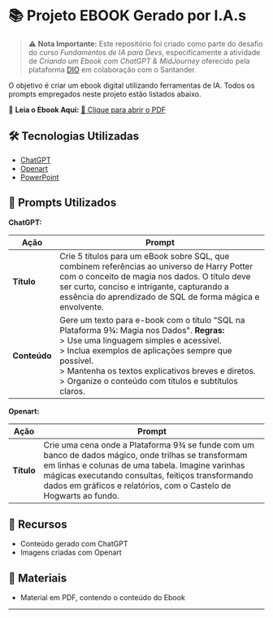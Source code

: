 # 📚 Projeto EBOOK Gerado por I.A.s

> ⚠️ **Nota Importante:** Este repositório foi criado como parte do desafio do curso *Fundamentos de IA para Devs*, especificamente a atividade de *Criando um Ebook com ChatGPT & MidJourney* oferecido pela plataforma [DIO](https://dio.me) em colaboração com o Santander.

O objetivo é criar um ebook digital utilizando ferramentas de IA. Todos os prompts empregados neste projeto estão listados abaixo.

🔗 **Leia o Ebook Aqui:** [📕 Clique para abrir o PDF](https://github.com/rwbe/Ebook-GPT-Journey/blob/main/A%20C%C3%A2mara%20SQL%20-%20Segredos%20de%20Dados.pdf)

## 🛠️ Tecnologias Utilizadas

- [ChatGPT](https://chat.openai.com/)
- [Openart](https://openart.ai/create)
- [PowerPoint](https://www.microsoft.com/en/microsoft-365/powerpoint)

## 💬 Prompts Utilizados

**ChatGPT:**

| **Ação**    | **Prompt**                                                                                                                                                                                                                                                                                                                   |
|-------------|------------------------------------------------------------------------------------------------------------------------------------------------------------------------------------------------------------------------------------------------------------------------------------------------------------------------------|
| **Título**  | Crie 5 títulos para um eBook sobre SQL, que combinem referências ao universo de Harry Potter com o conceito de magia nos dados. O título deve ser curto, conciso e intrigante, capturando a essência do aprendizado de SQL de forma mágica e envolvente.                                                             |
| **Conteúdo**| Gere um texto para e-book com o título "SQL na Plataforma 9¾: Magia nos Dados". **Regras:** <br> > Use uma linguagem simples e acessível. <br> > Inclua exemplos de aplicações sempre que possível. <br> > Mantenha os textos explicativos breves e diretos. <br> > Organize o conteúdo com títulos e subtítulos claros. |

**Openart:**

| **Ação**    | **Prompt**                                                                                                                             |
|-------------|-----------------------------------------------------------------------------------------------------------------------------------------|
| **Título**  | Crie uma cena onde a Plataforma 9¾ se funde com um banco de dados mágico, onde trilhas se transformam em linhas e colunas de uma tabela. Imagine varinhas mágicas executando consultas, feitiços transformando dados em gráficos e relatórios, com o Castelo de Hogwarts ao fundo. |

## 🚀 Recursos

- Conteúdo gerado com ChatGPT
- Imagens criadas com Openart

## 📂 Materiais

- Material em PDF, contendo o conteúdo do Ebook

---
